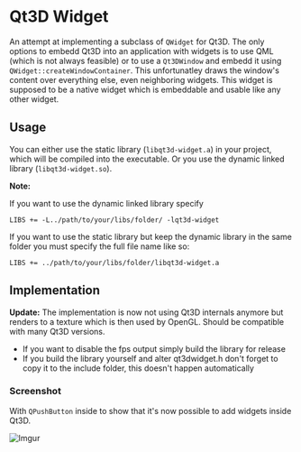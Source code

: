# Qt3D Widget

An attempt at implementing a subclass of `QWidget` for Qt3D. The only options to embedd Qt3D into an application with widgets is to use QML (which is not always feasible) or to use a `Qt3DWindow` and embedd it using `QWidget::createWindowContainer`. This unfortunatley draws the window's content over everything else, even neighboring widgets. This widget is supposed to be a native widget which is embeddable and usable like any other widget.

## Usage

You can either use the static library (`libqt3d-widget.a`) in your project, which will be compiled into the executable. Or you use the dynamic linked library (`libqt3d-widget.so`).

**Note:**

If you want to use the dynamic linked library specify

    LIBS += -L../path/to/your/libs/folder/ -lqt3d-widget

If you want to use the static library but keep the dynamic library in the same folder you must specify the full file name like so:

    LIBS += ../path/to/your/libs/folder/libqt3d-widget.a

## Implementation

**Update:** The implementation is now not using Qt3D internals anymore but renders to a texture which is then used by OpenGL. Should be compatible with many Qt3D versions.

* If you want to disable the fps output simply build the library for release
* If you build the library yourself and alter qt3dwidget.h don't forget to copy it to the include folder, this doesn't happen automatically

### Screenshot

With `QPushButton` inside to show that it's now possible to add widgets inside Qt3D.

![Imgur](https://i.imgur.com/EaIWRiF.png)
